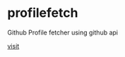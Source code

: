 # profilefetch
Github Profile fetcher using github api

[visit](https://vikdevjs.github.io/profilefetch/)
